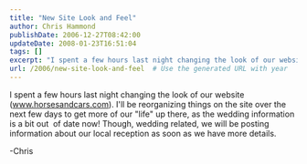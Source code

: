 ```yaml
---
title: "New Site Look and Feel"
author: Chris Hammond
publishDate: 2006-12-27T08:42:00
updateDate: 2008-01-23T16:51:04
tags: []
excerpt: "I spent a few hours last night changing the look of our website (www.horsesandcars.com). I'll be reorganizing things on the site over the next few days to get more of our \"life\" up there, as the wedding information is a bit out&nbsp; of date now! Though, wedding related, we will be posting information about our local reception as soon as we have more..."
url: /2006/new-site-look-and-feel  # Use the generated URL with year
---
```

<P>I spent a few hours last night changing the look of our website (<A href="https://www.horsesandcars.com/" mce_href="https://www.horsesandcars.com">www.horsesandcars.com</A>). I'll be reorganizing things on the site over the next few days to get more of our "life" up there, as the wedding information is a bit out&nbsp; of date now! Though, wedding related, we will be posting information about our local reception as soon as we have more details.</P> <P>-Chris</P>
